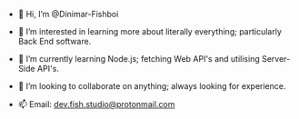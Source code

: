 - 👋 Hi, I’m @Dinimar-Fishboi

- 👀 I’m interested in learning more about literally everything; particularly Back End software.
- 🌱 I’m currently learning Node.js; fetching Web API's and utilising Server-Side API's.
- 💞️ I’m looking to collaborate on anything; always looking for experience.
- 📫 Email: dev.fish.studio@protonmail.com

<!---
Dinimar-Fishboi/Dinimar-Fishboi is a ✨ special ✨ repository because its `README.md` (this file) appears on your GitHub profile.
You can click the Preview link to take a look at your changes.
--->
